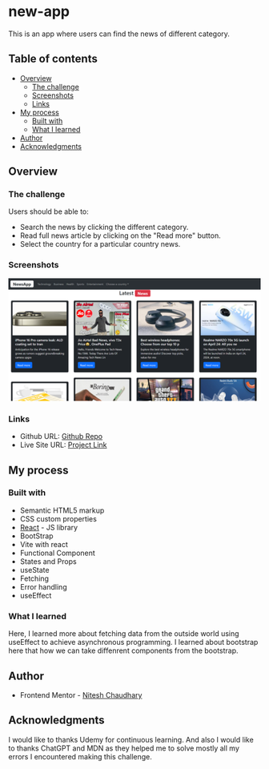 # new-app

This is an app where users can find the news of different category.

## Table of contents

- [Overview](#overview)
  - [The challenge](#the-challenge)
  - [Screenshots](#screenshot)
  - [Links](#links)
- [My process](#my-process)
  - [Built with](#built-with)
  - [What I learned](#what-i-learned)
- [Author](#author)
- [Acknowledgments](#acknowledgments)

## Overview

### The challenge

Users should be able to:

- Search the news by clicking the different category.
- Read full news article by clicking on the "Read more" button.
- Select the country for a particular country news.

### Screenshots

![Home page](./public/screenshots/Home%20Page.PNG)

### Links

- Github URL: [Github Repo]()
- Live Site URL: [Project Link]()

## My process

### Built with

- Semantic HTML5 markup
- CSS custom properties
- [React](https://reactjs.org/) - JS library
- BootStrap
- Vite with react
- Functional Component
- States and Props
- useState
- Fetching
- Error handling
- useEffect

### What I learned

Here, I learned more about fetching data from the outside world using useEffect to achieve asynchronous programming. I learned about bootstrap here that how we can take diffenrent components from the bootstrap.

## Author

- Frontend Mentor - [Nitesh Chaudhary](https://www.frontendmentor.io/profile/Nitesh-bit)

## Acknowledgments

I would like to thanks Udemy for continuous learning. And also I would like to thanks ChatGPT and MDN as they helped me to solve mostly all my errors I encountered making this challenge.
